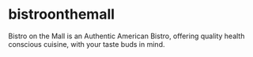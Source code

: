 # bistroonthemall
Bistro on the Mall is an Authentic American Bistro, offering quality health conscious cuisine, with your taste buds in mind.

